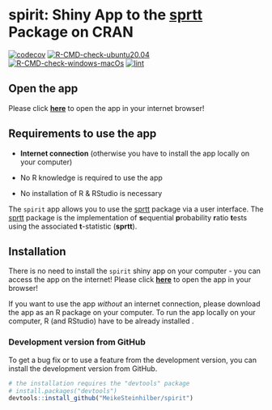 
# spirit: Shiny App to the [sprtt](https://meikesteinhilber.github.io/sprtt/ "https://meikesteinhilber.github.io/sprtt/") Package on CRAN

<!-- badges: start -->

[![codecov](https://codecov.io/gh/MeikeSteinhilber/spirit/branch/master/graph/badge.svg?token=9I3uy1Gt8w)](https://codecov.io/gh/MeikeSteinhilber/spirit)
[![R-CMD-check-ubuntu20.04](https://github.com/MeikeSteinhilber/spirit/actions/workflows/R-CMD-check-ubuntu20.4.yaml/badge.svg?branch=master)](https://github.com/MeikeSteinhilber/spirit/actions/workflows/R-CMD-check-ubuntu20.4.yaml)
[![R-CMD-check-windows-macOs](https://github.com/MeikeSteinhilber/spirit/actions/workflows/R-CMD-check-windows-macOs.yaml/badge.svg?branch=master)](https://github.com/MeikeSteinhilber/spirit/actions/workflows/R-CMD-check-windows-macOs.yaml)
[![lint](https://github.com/MeikeSteinhilber/spirit/actions/workflows/lint.yaml/badge.svg?branch=master)](https://github.com/MeikeSteinhilber/spirit/actions/workflows/lint.yaml)

<!-- badges: end -->

## Open the app

Please click
[**here**](https://meike-steinhilber.shinyapps.io/spirit/ "https://meike-steinhilber.shinyapps.io/spirit/")
to open the app in your internet browser!

## Requirements to use the app

-   **Internet connection** (otherwise you have to install the app
    locally on your computer)

-   No R knowledge is required to use the app

-   No installation of R & RStudio is necessary

The `spirit` app allows you to use the
[sprtt](https://meikesteinhilber.github.io/sprtt/ "https://meikesteinhilber.github.io/sprtt/")
package via a user interface. The
[sprtt](https://meikesteinhilber.github.io/sprtt/ "https://meikesteinhilber.github.io/sprtt/")
package is the implementation of **s**equential **p**robability
**r**atio **t**ests using the associated **t**-statistic (**sprtt**).

## Installation

There is no need to install the `spirit` shiny app on your computer -
you can access the app on the internet! Please click
[**here**](https://meike-steinhilber.shinyapps.io/spirit/ "https://meike-steinhilber.shinyapps.io/spirit/")
to open the app in your browser!

If you want to use the app *without* an internet connection, please
download the app as an R package on your computer. To run the app
locally on your computer, R (and RStudio) have to be already installed .

### Development version from GitHub

To get a bug fix or to use a feature from the development version, you
can install the development version from GitHub.

``` r
# the installation requires the "devtools" package
# install.packages("devtools")
devtools::install_github("MeikeSteinhilber/spirit")
```
